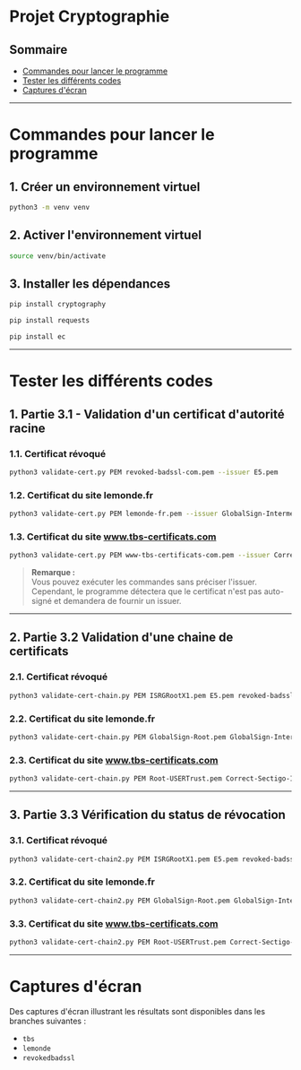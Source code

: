 # Projet Cryptographie 

## Sommaire
- [Commandes pour lancer le programme](#commandes-pour-lancer-le-programme)
- [Tester les différents codes](#tester-les-différents-codes)
- [Captures d'écran](#captures-décran)

---

# Commandes pour lancer le programme

## 1. Créer un environnement virtuel

```bash
python3 -m venv venv
```

## 2. Activer l'environnement virtuel

```bash
source venv/bin/activate
```

## 3. Installer les dépendances

```bash
pip install cryptography
```

```bash
pip install requests
```

```bash
pip install ec
```

---

# Tester les différents codes 

## 1. Partie 3.1 - Validation d'un certificat d'autorité racine

### 1.1. Certificat révoqué

```bash
python3 validate-cert.py PEM revoked-badssl-com.pem --issuer E5.pem
```

### 1.2. Certificat du site lemonde.fr

```bash
python3 validate-cert.py PEM lemonde-fr.pem --issuer GlobalSign-Intermediate-2024.pem
```

### 1.3. Certificat du site www.tbs-certificats.com

```bash
python3 validate-cert.py PEM www-tbs-certificats-com.pem --issuer Correct-Sectigo-Intermediate.pem
```

> **Remarque :**  
> Vous pouvez exécuter les commandes sans préciser l'issuer.  
> Cependant, le programme détectera que le certificat n'est pas auto-signé et demandera de fournir un issuer.

---

## 2. Partie 3.2 Validation d'une chaine de certificats

### 2.1. Certificat révoqué

```bash
python3 validate-cert-chain.py PEM ISRGRootX1.pem E5.pem revoked-badssl-com.pem
```

### 2.2. Certificat du site lemonde.fr

```bash
python3 validate-cert-chain.py PEM GlobalSign-Root.pem GlobalSign-Intermediate-2024.pem lemonde-fr.pem
```

### 2.3. Certificat du site www.tbs-certificats.com

```bash
python3 validate-cert-chain.py PEM Root-USERTrust.pem Correct-Sectigo-Intermediate.pem www-tbs-certificats-com.pem
```
---

## 3. Partie 3.3 Vérification du status de révocation 

### 3.1. Certificat révoqué

```bash
python3 validate-cert-chain2.py PEM ISRGRootX1.pem E5.pem revoked-badssl-com.pem
```

### 3.2. Certificat du site lemonde.fr

```bash
python3 validate-cert-chain2.py PEM GlobalSign-Root.pem GlobalSign-Intermediate-2024.pem lemonde-fr.pem
```

### 3.3. Certificat du site www.tbs-certificats.com

```bash
python3 validate-cert-chain2.py PEM Root-USERTrust.pem Correct-Sectigo-Intermediate.pem www-tbs-certificats-com.pem
```
---


# Captures d'écran

Des captures d'écran illustrant les résultats sont disponibles dans les branches suivantes :

- `tbs`
- `lemonde`
- `revokedbadssl`

